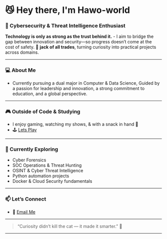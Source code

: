 # 😼 Hey there, I'm Hawo-world

### 🧠  Cybersecurity & Threat Intelligence Enthusiast  

**Technology is only as strong as the trust behind it.** - I aim to bridge the gap between innovation and security—so progress doesn’t come at the cost of safety.
👾 **jack of all trades**, turning curiosity into practical projects across domains. 

---

### 💻 About Me  
- Currently pursuing a dual major in Computer & Data Science, 
Guided by a passion for leadership and innovation, a strong commitment to education, and a global perspective.

---

### 🎮 Outside of Code & Studying  
- I enjoy gaming, watching my shows, & with a snack in hand 🍡
- 🕹 [Lets Play](#)
---

### 🧭 Currently Exploring
- Cyber Forensics 
- SOC Operations & Threat Hunting  
- OSINT & Cyber Threat Intelligence  
- Python automation projects  
- Docker & Cloud Security fundamentals  

---

### 📫 Let’s Connect    
- 📧 [Email Me](hawo_world@protonmail.com)  

---

> “Curiosity didn’t kill the cat — it made it smarter.” 🐾  

---
